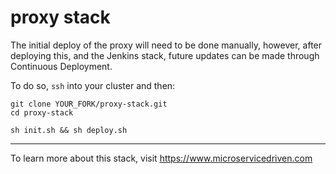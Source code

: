 # proxy stack

The initial deploy of the proxy will need to be done manually, however,
after deploying this, and the Jenkins stack, future updates can be made
through Continuous Deployment.

To do so, `ssh` into your cluster and then:

```
git clone YOUR_FORK/proxy-stack.git
cd proxy-stack

sh init.sh && sh deploy.sh
```

---
To learn more about this stack, visit https://www.microservicedriven.com
